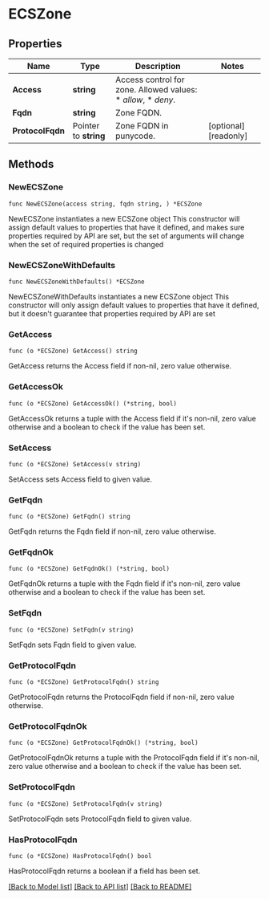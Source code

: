 # ECSZone

## Properties

Name | Type | Description | Notes
------------ | ------------- | ------------- | -------------
**Access** | **string** | Access control for zone.  Allowed values: * _allow_, * _deny_. | 
**Fqdn** | **string** | Zone FQDN. | 
**ProtocolFqdn** | Pointer to **string** | Zone FQDN in punycode. | [optional] [readonly] 

## Methods

### NewECSZone

`func NewECSZone(access string, fqdn string, ) *ECSZone`

NewECSZone instantiates a new ECSZone object
This constructor will assign default values to properties that have it defined,
and makes sure properties required by API are set, but the set of arguments
will change when the set of required properties is changed

### NewECSZoneWithDefaults

`func NewECSZoneWithDefaults() *ECSZone`

NewECSZoneWithDefaults instantiates a new ECSZone object
This constructor will only assign default values to properties that have it defined,
but it doesn't guarantee that properties required by API are set

### GetAccess

`func (o *ECSZone) GetAccess() string`

GetAccess returns the Access field if non-nil, zero value otherwise.

### GetAccessOk

`func (o *ECSZone) GetAccessOk() (*string, bool)`

GetAccessOk returns a tuple with the Access field if it's non-nil, zero value otherwise
and a boolean to check if the value has been set.

### SetAccess

`func (o *ECSZone) SetAccess(v string)`

SetAccess sets Access field to given value.


### GetFqdn

`func (o *ECSZone) GetFqdn() string`

GetFqdn returns the Fqdn field if non-nil, zero value otherwise.

### GetFqdnOk

`func (o *ECSZone) GetFqdnOk() (*string, bool)`

GetFqdnOk returns a tuple with the Fqdn field if it's non-nil, zero value otherwise
and a boolean to check if the value has been set.

### SetFqdn

`func (o *ECSZone) SetFqdn(v string)`

SetFqdn sets Fqdn field to given value.


### GetProtocolFqdn

`func (o *ECSZone) GetProtocolFqdn() string`

GetProtocolFqdn returns the ProtocolFqdn field if non-nil, zero value otherwise.

### GetProtocolFqdnOk

`func (o *ECSZone) GetProtocolFqdnOk() (*string, bool)`

GetProtocolFqdnOk returns a tuple with the ProtocolFqdn field if it's non-nil, zero value otherwise
and a boolean to check if the value has been set.

### SetProtocolFqdn

`func (o *ECSZone) SetProtocolFqdn(v string)`

SetProtocolFqdn sets ProtocolFqdn field to given value.

### HasProtocolFqdn

`func (o *ECSZone) HasProtocolFqdn() bool`

HasProtocolFqdn returns a boolean if a field has been set.


[[Back to Model list]](../README.md#documentation-for-models) [[Back to API list]](../README.md#documentation-for-api-endpoints) [[Back to README]](../README.md)


